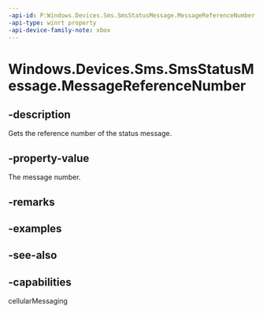 ```yaml
---
-api-id: P:Windows.Devices.Sms.SmsStatusMessage.MessageReferenceNumber
-api-type: winrt property
-api-device-family-note: xbox
---
```


<!-- Property syntax
public int MessageReferenceNumber { get; }
-->

# Windows.Devices.Sms.SmsStatusMessage.MessageReferenceNumber

## -description
Gets the reference number of the status message.

## -property-value
The message number.

## -remarks

## -examples

## -see-also


## -capabilities
cellularMessaging
